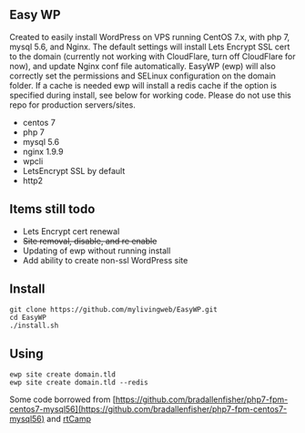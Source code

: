 ## Easy WP
Created to easily install WordPress on VPS running CentOS 7.x, with php 7, mysql 5.6, and Nginx. The default settings will install Lets Encrypt SSL cert to the domain (currently not working with CloudFlare, turn off CloudFlare for now), and update Nginx conf file automatically. EasyWP (ewp) will also correctly set the permissions and SELinux configuration on the domain folder. If a cache is needed ewp will install a redis cache if the option is specified during install, see below for working code. Please do not use this repo for production servers/sites.

* centos 7
* php 7
* mysql 5.6
* nginx 1.9.9
* wpcli
* LetsEncrypt SSL by default
* http2
## Items still todo

* Lets Encrypt cert renewal
* ~~Site removal, disable, and re enable~~
* Updating of ewp without running install
* Add ability to create non-ssl WordPress site


## Install

```
git clone https://github.com/mylivingweb/EasyWP.git
cd EasyWP
./install.sh
```

## Using

```
ewp site create domain.tld
ewp site create domain.tld --redis
```




Some code borrowed from [https://github.com/bradallenfisher/php7-fpm-centos7-mysql56](https://github.com/bradallenfisher/php7-fpm-centos7-mysql56) and [rtCamp](https://github.com/rtCamp)

